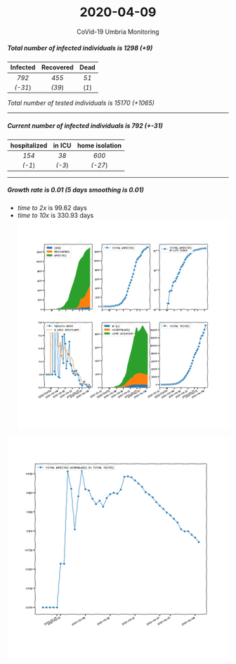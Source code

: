 <div align='center'>

# 2020-04-09
CoVid-19 Umbria Monitoring
</div>

##### Total number of infected individuals is 1298 (+9)
Infected | Recovered | Dead
:---: | :---: | :---:
*792* | *455* | *51*
*(-31*) | *(39*) | (*1*)

*Total number of tested individuals is 15170 (+1065)*
***
##### Current number of infected individuals is 792 (+-31)
hospitalized | in ICU | home isolation
:---: | :---: | :---:
*154* |*38* |*600*
*(-1*) |*(-3*) |*(-27*)
***
##### Growth rate is 0.01 (5 days smoothing is 0.01)
- *time to 2x* is 99.62 days
- *time to 10x* is 330.93 days
![stats][stats]

![infected_normalized][infected_normalized]

[stats]: stats_Umbria.png
[infected_normalized]: infected_normalized_Umbria.png
